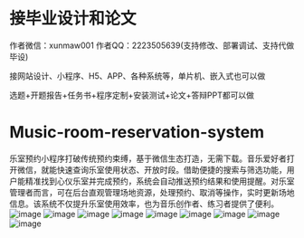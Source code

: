 # 接毕业设计和论文
作者微信：xunmaw001  作者QQ：2223505639(支持修改、部署调试、支持代做毕设)

接网站设计、小程序、H5、APP、各种系统等，单片机、嵌入式也可以做

选题+开题报告+任务书+程序定制+安装测试+论文+答辩PPT都可以做
# Music-room-reservation-system
乐室预约小程序打破传统预约束缚，基于微信生态打造，无需下载。音乐爱好者打开微信，就能快速查询乐室使用状态、开放时段。借助便捷的搜索与筛选功能，用户能精准找到心仪乐室并完成预约，系统会自动推送预约结果和使用提醒。对乐室管理者而言，可在后台直观管理场地资源，处理预约、取消等操作，实时更新场地信息。该系统不仅提升乐室使用效率，也为音乐创作者、练习者提供了便利。 
![image](https://github.com/user-attachments/assets/034fb57d-6de2-452d-87d1-88c135517103)
![image](https://github.com/user-attachments/assets/9e8b31f7-8301-4027-a2fe-2258c005b63a)
![image](https://github.com/user-attachments/assets/6b1b7ba8-8166-4b91-8d78-a43c79f4ca57)
![image](https://github.com/user-attachments/assets/850da73c-0d98-4b04-85c4-fada62a7bf4a)
![image](https://github.com/user-attachments/assets/9f65e31b-3e77-49b5-8d8e-d10547e209d9)
![image](https://github.com/user-attachments/assets/7e63d7a0-40e1-4b1e-8737-a0f51e016111)
![image](https://github.com/user-attachments/assets/7325ef74-89f7-40fd-800e-511fe734460f)
![image](https://github.com/user-attachments/assets/175322a1-08ad-44ca-8398-358b7d5dda57)
![image](https://github.com/user-attachments/assets/9764dc80-f67b-423b-a7cf-2fcb36f4cc09)
